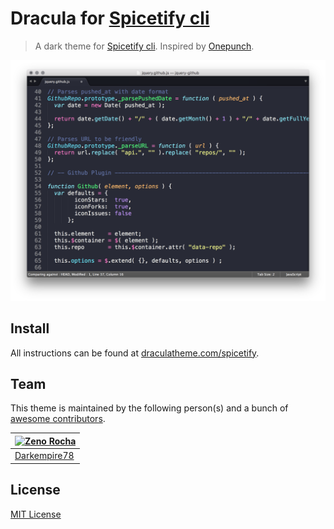 # Dracula for [Spicetify cli](https://github.com/khanhas/spicetify-cli)

> A dark theme for [Spicetify cli](https://github.com/khanhas/spicetify-cli). Inspired by [Onepunch](https://github.com/morpheusthewhite/spicetify-themes/tree/master/Onepunch).

![Screenshot](./screenshot.png)

## Install

All instructions can be found at [draculatheme.com/spicetify](https://draculatheme.com/spicetify).

## Team

This theme is maintained by the following person(s) and a bunch of [awesome contributors](https://github.com/dracula/template/graphs/contributors).

[![Zeno Rocha](https://github.com/zenorocha.png?size=100)](https://github.com/zenorocha) |
--- |
[Darkempire78](https://github.com/Darkempire78) |

## License

[MIT License](./LICENSE)
